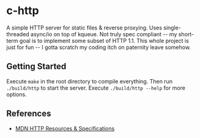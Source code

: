 # c-http

A simple HTTP server for static files & reverse proxying. Uses single-threaded async/io on top of
kqueue. Not truly spec compliant -- my short-term goal is to implement some subset of HTTP 1.1. This
whole project is just for fun -- I gotta scratch my coding itch on paternity leave somehow.

## Getting Started

Execute `make` in the root directory to compile everything. Then run `./build/http` to start the
server. Execute `./build/http --help` for more options.

## References

- [MDN HTTP Resources & Specifications](https://developer.mozilla.org/en-US/docs/Web/HTTP/Resources_and_specifications)
